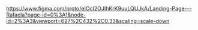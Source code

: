 https://www.figma.com/proto/eIOcI2OJIhKrK9uuLQUJkA/Landing-Page---Rafaela?page-id=0%3A1&node-id=2%3A3&viewport=627%2C432%2C0.33&scaling=scale-down
